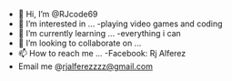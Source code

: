 - 👋 Hi, I’m @RJcode69
- 👀 I’m interested in ... 
-playing video games and coding
- 🌱 I’m currently learning ... 
-everything i can
- 💞️ I’m looking to collaborate on ... 
- 📫 How to reach me ... 
-Facebook: Rj Alferez
- Email me @rjalferezzzz@gmail.com


<!---
RJcode69/RJcode69 is a ✨ special ✨ repository because its `README.md` (this file) appears on your GitHub profile.
You can click the Preview link to take a look at your changes.
--->
